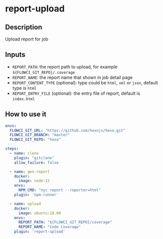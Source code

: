 # report-upload

## Description

Upload report for job

## Inputs

- `REPORT_PATH`: the report path to upload, for example `${FLOWCI_GIT_REPO}/.coverage`
- `REPORT_NAME`: the report name that shown in job detail page
- `REPORT_CONTENT_TYPE` (optional): type could be `html`, `xml` or `json`, default type is `html`
- `REPORT_ENTRY_FILE` (optional): the entry file of report, default is `index.html`

## How to use it

```yml
envs:
  FLOWCI_GIT_URL: "https://github.com/hexojs/hexo.git"
  FLOWCI_GIT_BRANCH: "master"
  FLOWCI_GIT_REPO: "hexo"

steps:
  - name: clone
    plugin: "gitclone"
    allow_failure: false

  - name: gen-report
    docker:
      image: node:12
    envs:
      NPM_CMD: "nyc report --reporter=html"
    plugin: 'npm-runner'

  - name: upload
    docker:
      image: ubuntu:18.04
    envs:
      REPORT_PATH: "${FLOWCI_GIT_REPO}/coverage"
      REPORT_NAME: "Code Coverage"
    plugin: 'report-upload'
```
